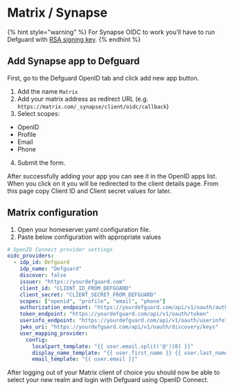 # Matrix / Synapse

{% hint style="warning" %}
For Synapse OIDC to work you'll have to run Defguard with [RSA signing key](../setting-up-your-instance/docker-compose-1.md#openid-rsa-setup).
{% endhint %}

## Add Synapse app to Defguard

First, go to the Defguard OpenID tab and click add new app button.

1. Add the name `Matrix`
2. Add your matrix address as redirect URL (e.g. `https://matrix.com/_synapse/client/oidc/callback`)
3. Select scopes:

* OpenID
* Profile
* Email
* Phone

4. Submit the form.

After successfully adding your app you can see it in the OpenID apps list. When you click on it you will be redirected to the client details page. From this page copy Client ID and Client secret values for later.

## Matrix configuration

1. Open your homeserver.yaml configuration file.
2. Paste below configuration with appropriate values

```yaml
# OpenID Connect provider settings
oidc_providers:
  - idp_id: Defguard
    idp_name: "Defguard"
    discover: false
    issuer: "https://yourdefguard.com"
    client_id: "CLIENT_ID_FROM_DEFGUARD"  
    client_secret: "CLIENT_SECRET_FROM_DEFGUARD"  
    scopes: ["openid", "profile", "email", "phone"]
    authorization_endpoint: "https://yourdefguard.com/api/v1/oauth/authorize"
    token_endpoint: "https://yourdefguard.com/api/v1/oauth/token"
    userinfo_endpoint: "https://yourdefguard.com/api/v1/oauth/userinfo"
    jwks_uri: "https://yourdefguard.com/api/v1/oauth/discovery/keys"
    user_mapping_provider:
      config:
        localpart_template: "{{ user.email.split('@')[0] }}"
        display_name_template: "{{ user.first_name }} {{ user.last_name }}"
        email_template: "{{ user.email }}"
```

After logging out of your Matrix client of choice you should now be able to select your new realm and login with Defguard using OpenID Connect.
